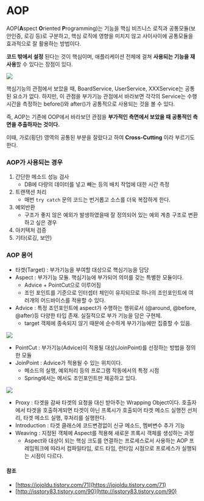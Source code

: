 # AOP

AOP(**A**spect **O**riented **P**rogramming)는 기능을 핵심 비즈니스 로직과 공통모듈(보안인증, 로깅 등)로 구분하고, 핵심 로직에 영향을 미치지 않고 사이사이에 공통모듈을 효과적으로 잘 활용하는 방법이다. 

**코드 밖에서 설정** 된다는 것이 핵심이며, 애플리케이션 전체에 걸쳐 **사용되는 기능을 재사용**할 수 있다는 장점이 있다.

![](https://img1.daumcdn.net/thumb/R1920x0/?fname=http%3A%2F%2Fcfile3.uf.tistory.com%2Fimage%2F2473C33D58496A2A0F6DF9)



핵심기능의 관점에서 보았을 때, BoardService, UserService, XXXService는 공통된 요소가 없다. 하지만, 이 관점을 부가기능 관점에서 바라보면 각각의 Service는 수행시간을 측정하는 before()와 after()가 공통적으로 사용되는 것을 볼 수 있다.



즉, AOP는 기존에 OOP에서 바라보던 관점을 **부가적인 측면에서 보았을 때 공통적인 측면을 추출하자는 것이다.**

이때, 가로(횡단) 영역의 공통된 부분을 잘랐다고 하여 **Cross-Cutting** 이라 부르기도 한다.



### AOP가 사용되는 경우

1. 간단한 메소드 성능 검사
   - DB에 다량의 데이터를 넣고 빼는 등의 배치 작업에 대한 시간 측정
2. 트랜잭션 처리
   - 매번 `try catch` 문의 코드는 번거롭고 소스를 더욱 복잡하게 한다.
3. 예외반환
   - 구조가 좋지 않은 예외가 발생하였을때 잘 정의되어 있는 예외 계층 구조로 변환하고 싶은 경우
4. 아키텍처 검증
5. 기타(로깅, 보안)



### AOP 용어

- 타겟(Target) : 부가기능을 부여할 대상으로 핵심기능을 담당
- Aspect : 부가기능 모듈. 핵심기능에 부가되어 의미를 갖는 특별한 모듈이다.
  - Advice + PointCut으로 이루어짐
  - 조인 포인트를 기준으로 인터셉터 체인이 유지되므로 하나의 조인포인트에 여러개의 어드바이스를 적용할 수 있다.
- Advice : 특정 조인포인트에 aspect가 수행하는 행위로서 (@around, @before, @after)등 다양한 타입 존재. 실질적으로 부가 기능을 담은 구현체.
  - target 객체에 종속되지 않기 때문에 순수하게 부가기능에만 집중할 수 있음.

![](https://t1.daumcdn.net/cfile/tistory/233A134B581973B327)

- PointCut : 부가기능(Advice)이 적용될 대상(JoinPoint)를 선정하는 방법을 정의한 모듈
- JoinPoint : Advice가 적용될 수 있는 위치이다.
  - 메소드의 실행, 예외처리 등의 프로그램 작동에서의 특정 시점
  - Spring에서는 메서도 조인포인트만 제공하고 있다.

![](https://img1.daumcdn.net/thumb/R1920x0/?fname=http%3A%2F%2Fcfile29.uf.tistory.com%2Fimage%2F2715394658496A61010951)

- Proxy : 타겟을 감싸 타겟의 요청을 대신 받아주는 Wrapping Object이다. 호출자에서 타겟을 호출하게되면 타겟이 아닌 프록시가 호출되어 타겟 메소드 실행전 선처리, 타겟 메소드 실행, 후처리를 실행한다.
- Introduction : 타겟 클래스에 코드변경없이 신규 메소드, 멤버변수 추가 기능
- Weaving : 지정된 객체에 Aspect를 적용해 새로운 프록시 객체를 생성하는 과정
  - Aspect와 대상이 되는 핵심 크도를 연결하는 프로세스로서 사용하는 AOP 프레임워크에 따라서 컴파일타임, 로드 타임, 런타임 시점으로 프로세스가 실행되는 시점이 다르다.

#### 참조

- [https://jojoldu.tistory.com/71](https://jojoldu.tistory.com/71)
- [http://isstory83.tistory.com/90](http://isstory83.tistory.com/90)